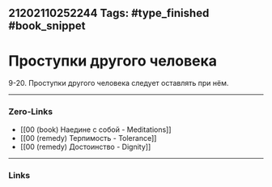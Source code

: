 21202110252244
Tags: #type_finished #book_snippet 
---
# Проступки другого человека

 9-20. Проступки другого человека следует оставлять при нём. 

---
### Zero-Links
 - [[00 (book) Наедине с собой - Meditations]]
 - [[00 (remedy) Терпимость - Tolerance]]
 - [[00 (remedy) Достоинство - Dignity]]
---
### Links
